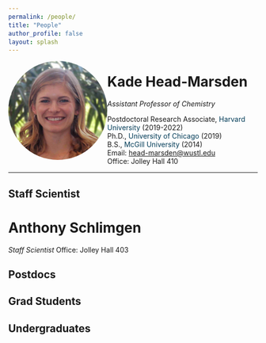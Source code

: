 ```yaml
---
permalink: /people/
title: "People"
author_profile: false
layout: splash
---
```

 
<img class="centered-and-cropped" width="200" height="200" 
style="float:left; border-radius:50%" src="/assets/images/KHM.jpg" alt="KHM">
  



# Kade Head-Marsden  
*Assistant Professor of Chemistry*

Postdoctoral Research Associate, <span style="color: #003b57;">Harvard University</span> (2019-2022)  
Ph.D., <span style="color: #003b57;">University of Chicago</span> (2019)  
B.S., <span style="color: #003b57;">McGill University</span> (2014)  
Email: <head-marsden@wustl.edu>  
Office: Jolley Hall 410  

***

## Staff Scientist

# Anthony Schlimgen
*Staff Scientist*
Office: Jolley Hall 403

## Postdocs
## Grad Students
## Undergraduates
